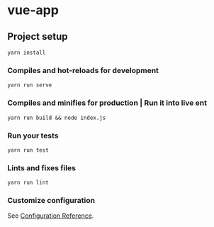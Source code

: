 # vue-app

## Project setup
```
yarn install
```

### Compiles and hot-reloads for development
```
yarn run serve
```

### Compiles and minifies for production | Run it into live ent
```
yarn run build && node index.js
```

### Run your tests
```
yarn run test
```

### Lints and fixes files
```
yarn run lint
```

### Customize configuration
See [Configuration Reference](https://cli.vuejs.org/config/).
